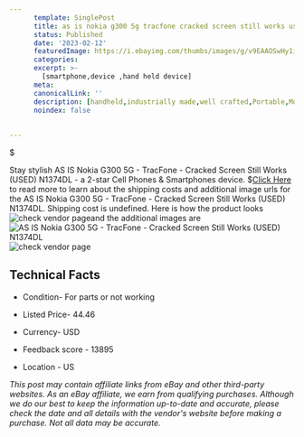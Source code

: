 ```yaml
---
      template: SinglePost
      title: as is nokia g300 5g tracfone cracked screen still works used n1374dl
      status: Published
      date: '2023-02-12'
      featuredImage: https://i.ebayimg.com/thumbs/images/g/v9EAAOSwHy1iQ~ta/s-l225.jpg
      categories: 
      excerpt: >-
        [smartphone,device ,hand held device]
      meta:
      canonicalLink: ''
      description: [handheld,industrially made,well crafted,Portable,Mobile,Compact,Convenient,Lightweight,Maneuverable,Man-portable,Miniature,Carriable,Hand-held,Light,Holdable,Transportable,Mobile device,Pocket-sized,On-the-go,Wireless,Cordless,Compact size,Convenient size, smartphone,device ,hand held device]
      noindex: false
      
        
---
```

$

Stay stylish AS IS Nokia G300 5G - TracFone - Cracked Screen Still Works (USED) N1374DL - a 2-star Cell Phones & Smartphones device.
$[Click Here](https://www.ebay.com/itm/363781794987?hash=item54b315acab%3Ag%3Av9EAAOSwHy1iQ%7Eta&mkevt=1&mkcid=1&mkrid=711-53200-19255-0&campid=%253CePNCampaignId%253E&customid=%253CreferenceId%253E&toolid=10049) to read more to learn about the shipping costs and additional image urls for the AS IS Nokia G300 5G - TracFone - Cracked Screen Still Works (USED) N1374DL. Shipping cost is undefined. Here is how the product looks ![check vendor page](https://i.ebayimg.com/thumbs/images/g/v9EAAOSwHy1iQ~ta/s-l225.jpg)and the additional images are![AS IS Nokia G300 5G - TracFone - Cracked Screen Still Works (USED) N1374DL](https://i.ebayimg.com/images/g/v9EAAOSwHy1iQ~ta/s-l1600.jpg)![check vendor page](https://origin-galleryplus.ebayimg.com/ws/web/363781794987_2_0_1/225x225.jpg,https://origin-galleryplus.ebayimg.com/ws/web/363781794987_3_0_1/225x225.jpg,https://origin-galleryplus.ebayimg.com/ws/web/363781794987_4_0_1/225x225.jpg,https://origin-galleryplus.ebayimg.com/ws/web/363781794987_5_0_1/225x225.jpg,https://origin-galleryplus.ebayimg.com/ws/web/363781794987_6_0_1/225x225.jpg,https://origin-galleryplus.ebayimg.com/ws/web/363781794987_7_0_1/225x225.jpg,https://origin-galleryplus.ebayimg.com/ws/web/363781794987_8_0_1/225x225.jpg)



 ## Technical Facts 



     
      

 - Condition- For parts or not working 


      

 - Listed Price- 44.46 


      

 - Currency- USD 


      

 - Feedback score - 13895 


      

 - Location - US 


      
      

 *_This post may contain affiliate links from eBay and other third-party websites. As an eBay affiliate, we earn from qualifying purchases. Although we do our best to keep the information up-to-date and accurate, please check the date and all details with the vendor's website before making a purchase. Not all data may be accurate._*






